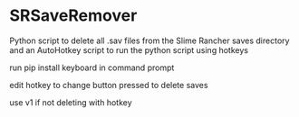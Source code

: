 # SRSaveRemover
Python script to delete all .sav files from the Slime Rancher saves directory and an AutoHotkey script to run the python script using hotkeys

run pip install keyboard in command prompt

edit hotkey to change button pressed to delete saves

use v1 if not deleting with hotkey
